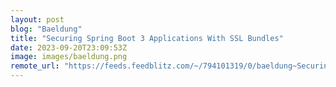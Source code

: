 ```yaml
---
layout: post
blog: "Baeldung"
title: "Securing Spring Boot 3 Applications With SSL Bundles"
date: 2023-09-20T23:09:53Z
image: images/baeldung.png
remote_url: "https://feeds.feedblitz.com/~/794101319/0/baeldung~Securing-Spring-Boot-Applications-With-SSL-Bundles"
---
```

